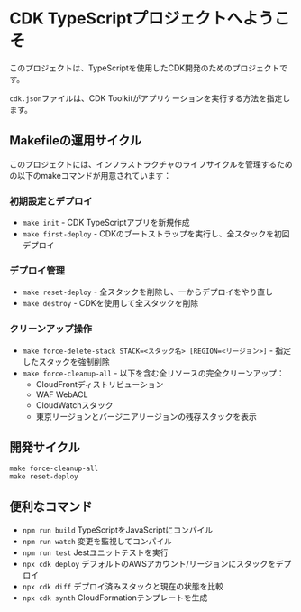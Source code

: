 # CDK TypeScriptプロジェクトへようこそ

このプロジェクトは、TypeScriptを使用したCDK開発のためのプロジェクトです。

`cdk.json`ファイルは、CDK Toolkitがアプリケーションを実行する方法を指定します。

## Makefileの運用サイクル

このプロジェクトには、インフラストラクチャのライフサイクルを管理するための以下のmakeコマンドが用意されています：

### 初期設定とデプロイ
* `make init` - CDK TypeScriptアプリを新規作成
* `make first-deploy` - CDKのブートストラップを実行し、全スタックを初回デプロイ

### デプロイ管理
* `make reset-deploy` - 全スタックを削除し、一からデプロイをやり直し
* `make destroy` - CDKを使用して全スタックを削除

### クリーンアップ操作
* `make force-delete-stack STACK=<スタック名> [REGION=<リージョン>]` - 指定したスタックを強制削除
* `make force-cleanup-all` - 以下を含む全リソースの完全クリーンアップ：
  - CloudFrontディストリビューション
  - WAF WebACL
  - CloudWatchスタック
  - 東京リージョンとバージニアリージョンの残存スタックを表示

## 開発サイクル
```
make force-cleanup-all
make reset-deploy
```

## 便利なコマンド

* `npm run build`   TypeScriptをJavaScriptにコンパイル
* `npm run watch`   変更を監視してコンパイル
* `npm run test`    Jestユニットテストを実行
* `npx cdk deploy`  デフォルトのAWSアカウント/リージョンにスタックをデプロイ
* `npx cdk diff`    デプロイ済みスタックと現在の状態を比較
* `npx cdk synth`   CloudFormationテンプレートを生成